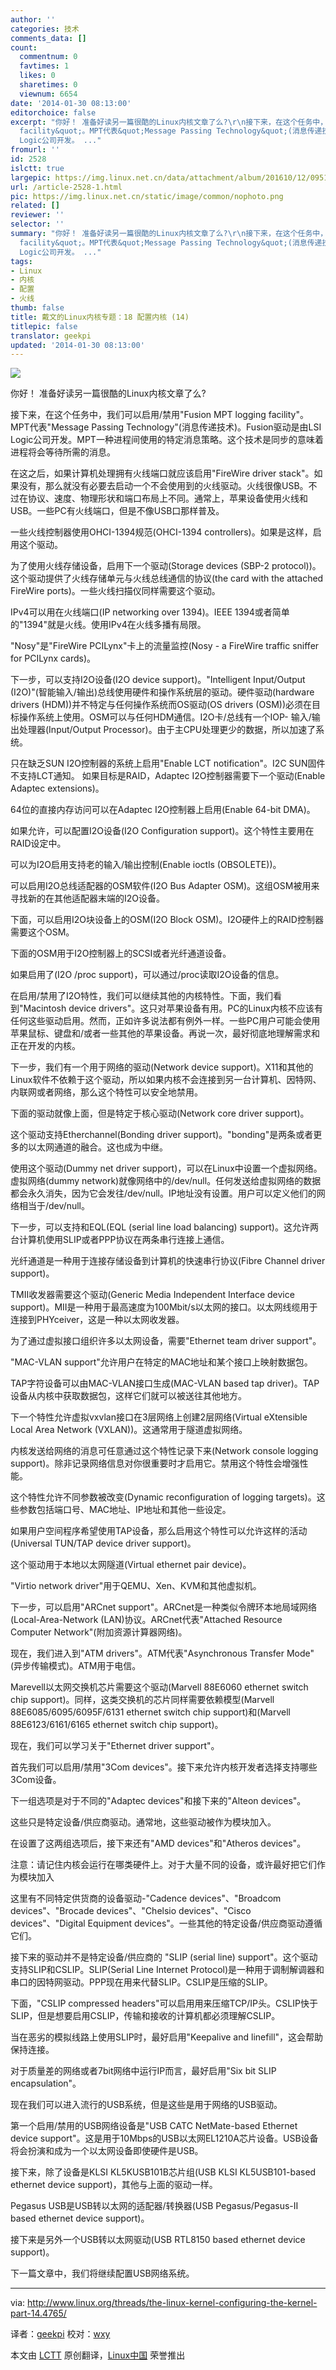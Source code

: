 ```yaml
---
author: ''
categories: 技术
comments_data: []
count:
  commentnum: 0
  favtimes: 1
  likes: 0
  sharetimes: 0
  viewnum: 6654
date: '2014-01-30 08:13:00'
editorchoice: false
excerpt: "你好！ 准备好读另一篇很酷的Linux内核文章了么?\r\n接下来，在这个任务中，我们可以启用/禁用&quot;Fusion MPT logging
  facility&quot;。MPT代表&quot;Message Passing Technology&quot;(消息传递技术)。Fusion驱动是由LSI
  Logic公司开发。 ..."
fromurl: ''
id: 2528
islctt: true
largepic: https://img.linux.net.cn/data/attachment/album/201610/12/095124vr9cmdgilii8rrwr.png
url: /article-2528-1.html
pic: https://img.linux.net.cn/static/image/common/nophoto.png
related: []
reviewer: ''
selector: ''
summary: "你好！ 准备好读另一篇很酷的Linux内核文章了么?\r\n接下来，在这个任务中，我们可以启用/禁用&quot;Fusion MPT logging
  facility&quot;。MPT代表&quot;Message Passing Technology&quot;(消息传递技术)。Fusion驱动是由LSI
  Logic公司开发。 ..."
tags:
- Linux
- 内核
- 配置
- 火线
thumb: false
title: 戴文的Linux内核专题：18 配置内核 (14)
titlepic: false
translator: geekpi
updated: '2014-01-30 08:13:00'
---
```


![](http://www.linux.org/attachments/slide-jpg.566/)


你好！ 准备好读另一篇很酷的Linux内核文章了么?


接下来，在这个任务中，我们可以启用/禁用"Fusion MPT logging facility"。MPT代表"Message Passing Technology"(消息传递技术)。Fusion驱动是由LSI Logic公司开发。MPT一种进程间使用的特定消息策略。这个技术是同步的意味着进程将会等待所需的消息。


在这之后，如果计算机处理拥有火线端口就应该启用"FireWire driver stack"。如果没有，那么就没有必要去启动一个不会使用到的火线驱动。火线很像USB。不过在协议、速度、物理形状和端口布局上不同。通常上，苹果设备使用火线和USB。一些PC有火线端口，但是不像USB口那样普及。


一些火线控制器使用OHCI-1394规范(OHCI-1394 controllers)。如果是这样，启用这个驱动。


为了使用火线存储设备，启用下一个驱动(Storage devices (SBP-2 protocol))。这个驱动提供了火线存储单元与火线总线通信的协议(the card with the attached FireWire ports)。一些火线扫描仪同样需要这个驱动。


IPv4可以用在火线端口(IP networking over 1394)。IEEE 1394或者简单的"1394"就是火线。使用IPv4在火线多播有局限。


"Nosy"是"FireWire PCILynx"卡上的流量监控(Nosy - a FireWire traffic sniffer for PCILynx cards)。


下一步，可以支持I2O设备(I2O device support)。"Intelligent Input/Output (I2O)"(智能输入/输出)总线使用硬件和操作系统层的驱动。硬件驱动(hardware drivers (HDM))并不特定与任何操作系统而OS驱动(OS drivers (OSM))必须在目标操作系统上使用。OSM可以与任何HDM通信。I2O卡/总线有一个IOP- 输入/输出处理器(Input/Output Processor)。由于主CPU处理更少的数据，所以加速了系统。


只在缺乏SUN I2O控制器的系统上启用"Enable LCT notification"。I2C SUN固件不支持LCT通知。 如果目标是RAID，Adaptec I2O控制器需要下一个驱动(Enable Adaptec extensions)。


64位的直接内存访问可以在Adaptec I2O控制器上启用(Enable 64-bit DMA)。


如果允许，可以配置I2O设备(I2O Configuration support)。这个特性主要用在RAID设定中。


可以为I2O启用支持老的输入/输出控制(Enable ioctls (OBSOLETE))。


可以启用I2O总线适配器的OSM软件(I2O Bus Adapter OSM)。这组OSM被用来寻找新的在其他适配器末端的I2O设备。


下面，可以启用I2O块设备上的OSM(I2O Block OSM)。I2O硬件上的RAID控制器需要这个OSM。


下面的OSM用于I2O控制器上的SCSI或者光纤通道设备。


如果启用了(I2O /proc support)，可以通过/proc读取I2O设备的信息。


在启用/禁用了I2O特性，我们可以继续其他的内核特性。下面，我们看到"Macintosh device drivers"。这只对苹果设备有用。PC的Linux内核不应该有任何这些驱动启用。然而，正如许多说法都有例外一样。一些PC用户可能会使用苹果鼠标、键盘和/或者一些其他的苹果设备。再说一次，最好彻底地理解需求和正在开发的内核。


下一步，我们有一个用于网络的驱动(Network device support)。X11和其他的Linux软件不依赖于这个驱动，所以如果内核不会连接到另一台计算机、因特网、内联网或者网络，那么这个特性可以安全地禁用。


下面的驱动就像上面，但是特定于核心驱动(Network core driver support)。


这个驱动支持Etherchannel(Bonding driver support)。"bonding"是两条或者更多的以太网通道的融合。这也成为中继。


使用这个驱动(Dummy net driver support)，可以在Linux中设置一个虚拟网络。虚拟网络(dummy network)就像网络中的/dev/null。任何发送给虚拟网络的数据都会永久消失，因为它会发往/dev/null。IP地址没有设置。用户可以定义他们的网络相当于/dev/null。


下一步，可以支持和EQL(EQL (serial line load balancing) support)。这允许两台计算机使用SLIP或者PPP协议在两条串行连接上通信。


光纤通道是一种用于连接存储设备到计算机的快速串行协议(Fibre Channel driver support)。


TMII收发器需要这个驱动(Generic Media Independent Interface device support)。MII是一种用于最高速度为100Mbit/s以太网的接口。以太网线缆用于连接到PHYceiver，这是一种以太网收发器。


为了通过虚拟接口组织许多以太网设备，需要"Ethernet team driver support"。


"MAC-VLAN support"允许用户在特定的MAC地址和某个接口上映射数据包。


TAP字符设备可以由MAC-VLAN接口生成(MAC-VLAN based tap driver)。TAP设备从内核中获取数据包，这样它们就可以被送往其他地方。


下一个特性允许虚拟vxvlan接口在3层网络上创建2层网络(Virtual eXtensible Local Area Network (VXLAN))。这通常用于隧道虚拟网络。


内核发送给网络的消息可任意通过这个特性记录下来(Network console logging support)。除非记录网络信息对你很重要时才启用它。禁用这个特性会增强性能。


这个特性允许不同参数被改变(Dynamic reconfiguration of logging targets)。这些参数包括端口号、MAC地址、IP地址和其他一些设定。


如果用户空间程序希望使用TAP设备，那么启用这个特性可以允许这样的活动(Universal TUN/TAP device driver support)。


这个驱动用于本地以太网隧道(Virtual ethernet pair device)。


"Virtio network driver"用于QEMU、Xen、KVM和其他虚拟机。


下一步，可以启用"ARCnet support"。ARCnet是一种类似令牌环本地局域网络(Local-Area-Network (LAN)协议。ARCnet代表"Attached Resource Computer Network"(附加资源计算器网络)。


现在，我们进入到"ATM drivers"。ATM代表"Asynchronous Transfer Mode"(异步传输模式)。ATM用于电信。


Marevell以太网交换机芯片需要这个驱动(Marvell 88E6060 ethernet switch chip support)。同样，这类交换机的芯片同样需要依赖模型(Marvell 88E6085/6095/6095F/6131 ethernet switch chip support)和(Marvell 88E6123/6161/6165 ethernet switch chip support)。


现在，我们可以学习关于"Ethernet driver support"。


首先我们可以启用/禁用"3Com devices"。接下来允许内核开发者选择支持哪些3Com设备。


下一组选项是对于不同的"Adaptec devices"和接下来的"Alteon devices"。


这些只是特定设备/供应商驱动。通常地，这些驱动被作为模块加入。


在设置了这两组选项后，接下来还有"AMD devices"和"Atheros devices"。


注意：请记住内核会运行在哪类硬件上。对于大量不同的设备，或许最好把它们作为模块加入


这里有不同特定供货商的设备驱动-"Cadence devices"、"Broadcom devices"、"Brocade devices"、"Chelsio devices"、"Cisco devices"、"Digital Equipment devices"。一些其他的特定设备/供应商驱动遵循它们。


接下来的驱动并不是特定设备/供应商的 "SLIP (serial line) support"。这个驱动支持SLIP和CSLIP。SLIP(Serial Line Internet Protocol)是一种用于调制解调器和串口的因特网驱动。PPP现在用来代替SLIP。CSLIP是压缩的SLIP。


下面，"CSLIP compressed headers"可以启用用来压缩TCP/IP头。CSLIP快于SLIP，但是想要启用CSLIP，传输和接收的计算机都必须理解CSLIP。


当在恶劣的模拟线路上使用SLIP时，最好启用"Keepalive and linefill"，这会帮助保持连接。


对于质量差的网络或者7bit网络中运行IP而言，最好启用"Six bit SLIP encapsulation"。


现在我们可以进入流行的USB系统，但是这些是用于网络的USB驱动。


第一个启用/禁用的USB网络设备是"USB CATC NetMate-based Ethernet device support"。这是用于10Mbps的USB以太网EL1210A芯片设备。USB设备将会扮演和成为一个以太网设备即使硬件是USB。


接下来，除了设备是KLSI KL5KUSB101B芯片组(USB KLSI KL5USB101-based ethernet device support)，其他与上面的驱动一样。


Pegasus USB是USB转以太网的适配器/转换器(USB Pegasus/Pegasus-II based ethernet device support)。


接下来是另外一个USB转以太网驱动(USB RTL8150 based ethernet device support)。


下一篇文章中，我们将继续配置USB网络系统。




---


via: <http://www.linux.org/threads/the-linux-kernel-configuring-the-kernel-part-14.4765/>


译者：[geekpi](https://github.com/geekpi) 校对：[wxy](https://github.com/wxy)


本文由 [LCTT](https://github.com/LCTT/TranslateProject) 原创翻译，[Linux中国](http://linux.cn/) 荣誉推出